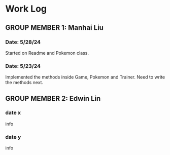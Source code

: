 # Work Log

## GROUP MEMBER 1: Manhai Liu

### Date: 5/28/24

Started on Readme and Pokemon class. 

### Date: 5/23/24

Implemented the methods inside Game, Pokemon and Trainer. Need to write the methods next.


## GROUP MEMBER 2: Edwin Lin

### date x

info

### date y

info

